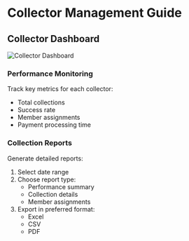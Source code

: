 
# Collector Management Guide

## Collector Dashboard
![Collector Dashboard](screenshot_collector_dashboard.png)

### Performance Monitoring
Track key metrics for each collector:
- Total collections
- Success rate
- Member assignments
- Payment processing time

### Collection Reports
Generate detailed reports:
1. Select date range
2. Choose report type:
   - Performance summary
   - Collection details
   - Member assignments
3. Export in preferred format:
   - Excel
   - CSV
   - PDF

